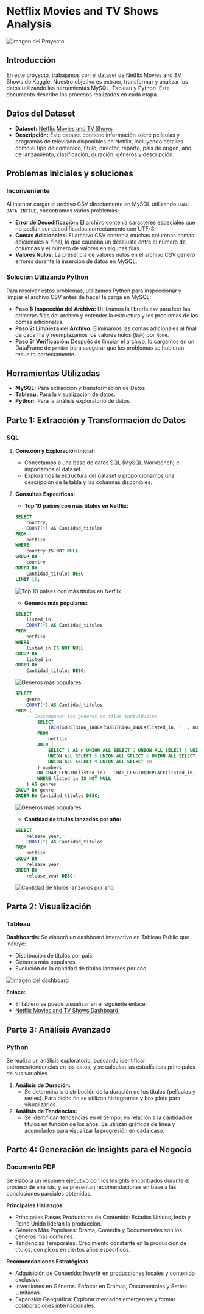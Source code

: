 # Netflix Movies and TV Shows Analysis

![Imagen del Proyecto](/src/1.netflix.png)

## Introducción
En este proyecto, trabajamos con el dataset de Netflix Movies and TV Shows de Kaggle. Nuestro objetivo es extraer, transformar y analizar los datos utilizando las herramientas MySQL, Tableau y Python. Este documento describe los procesos realizados en cada etapa.

## Datos del Dataset
- **Dataset:** [Netflix Movies and TV Shows](https://www.kaggle.com/datasets/rahulvyasm/netflix-movies-and-tv-shows)
- **Descripción:** Este dataset contiene información sobre películas y programas de televisión disponibles en Netflix, incluyendo detalles como el tipo de contenido, título, director, reparto, país de origen, año de lanzamiento, clasificación, duración, géneros y descripción.

## Problemas iniciales y soluciones

### Inconveniente
Al intentar cargar el archivo CSV directamente en MySQL utilizando `LOAD DATA INFILE`, encontramos varios problemas:
- **Error de Decodificación:** El archivo contenía caracteres especiales que no podían ser decodificados correctamente con UTF-8.
- **Comas Adicionales:** El archivo CSV contenía muchas columnas comas adicionales al final, lo que causaba un desajuste entre el número de columnas y el número de valores en algunas filas.
- **Valores Nulos:** La presencia de valores nulos en el archivo CSV generó errores durante la inserción de datos en MySQL.

### Solución Utilizando Python
Para resolver estos problemas, utilizamos Python para inspeccionar y limpiar el archivo CSV antes de hacer la carga en MySQL:
- **Paso 1: Inspección del Archivo:** Utilizamos la librería `csv` para leer las primeras filas del archivo y entender la estructura y los problemas de las comas adicionales.
- **Paso 2: Limpieza del Archivo:** Eliminamos las comas adicionales al final de cada fila y reemplazamos los valores nulos (`NaN`) por `None`.
- **Paso 3: Verificación:** Después de limpiar el archivo, lo cargamos en un DataFrame de `pandas` para asegurar que los problemas se hubieran resuelto correctamente.

## Herramientas Utilizadas

- **MySQL:** Para extracción y transformación de Datos.
- **Tableau:** Para la visualización de datos.
- **Python:** Para la análisis exploratorio de datos.

## Parte 1: Extracción y Transformación de Datos

### SQL

1. **Conexión y Exploración Inicial:**
    - Conectamos a una base de datos SQL (MySQL Workbench) e importamos el dataset.
    - Exploramos la estructura del dataset y proporcionamos una descripción de la tabla y las columnas disponibles.

2. **Consultas Específicas:**
    - **Top 10 países con más títulos en Netflix:**
    ```sql
    SELECT 
        country, 
        COUNT(*) AS Cantidad_titulos
    FROM 
        netflix
    WHERE 
        country IS NOT NULL
    GROUP BY 
        country
    ORDER BY 
        Cantidad_titulos DESC
    LIMIT 10;
    ```
    ![Top 10 países con más títulos en Netflix](/src/sql1.PNG)

    - **Géneros más populares:**
    ```sql
    SELECT 
        listed_in, 
        COUNT(*) AS Cantidad_titulos
    FROM 
        netflix
    WHERE 
        listed_in IS NOT NULL
    GROUP BY 
        listed_in
    ORDER BY 
        Cantidad_titulos DESC;
    ```
    ![Géneros más populares](/src/sql2.PNG)

    ```sql
    SELECT
        genre,
        COUNT(*) AS Cantidad_titulos
    FROM (
        -- Descomponer los géneros en filas individuales
            SELECT
                TRIM(SUBSTRING_INDEX(SUBSTRING_INDEX(listed_in, ',', numbers.n), ',', -1)) AS genre
            FROM
                netflix
            JOIN (
                SELECT 1 AS n UNION ALL SELECT 2 UNION ALL SELECT 3 UNION ALL SELECT 4
                UNION ALL SELECT 5 UNION ALL SELECT 6 UNION ALL SELECT 7 UNION ALL SELECT 8
                UNION ALL SELECT 9 UNION ALL SELECT 10
            ) numbers
            ON CHAR_LENGTH(listed_in) - CHAR_LENGTH(REPLACE(listed_in, ',', '')) >= numbers.n - 1
            WHERE listed_in IS NOT NULL
        ) AS genres
    GROUP BY genre
    ORDER BY Cantidad_titulos DESC;
    ```
    ![Géneros más populares](/src/sql2_2.PNG)

    - **Cantidad de títulos lanzados por año:**
    ```sql
    SELECT 
        release_year, 
        COUNT(*) AS Cantidad_titulos
    FROM 
        netflix
    GROUP BY 
        release_year
    ORDER BY 
        release_year DESC;
    ```
    ![Cantidad de títulos lanzados por año](/src/sql3.PNG)


## Parte 2: Visualización

### Tableau

**Dashboards:**
Se elaboró un dashboard interactivo en Tableau Public que incluye:

* Distribución de títulos por país.
* Géneros más populares.
* Evolución de la cantidad de títulos lanzados por año.

![Imagen del dashboard](/src/2.Dashboard.png)    

**Enlace:**
* El tablero se puede visualizar en el siguiente enlace:
* [Netflix Movies and TV Shows Dashboard.](https://public.tableau.com/views/NetflixMoviesandTVShows_17223540631210/ResumenEjecutivo?:language=es-ES&:sid=&:redirect=auth&:display_count=n&:origin=viz_share_link)


## Parte 3: Análisis Avanzado

### Python

Se realiza un análisis exploratorio, buscando identificar patrones/tendencias en los datos, y se calculan las estadísticas principales de sus variables.

1. **Análisis de Duración:**
    - Se determina la distribución de la duración de los títulos (películas y series). Para dicho fin se utilizan histogramas y box plots para visualizarlos.
2. **Análisis de Tendencias:**
    - Se identifican tendencias en el tiempo, en relación a la cantidad de títulos en función de los años. Se utilizan gráficos de línea y acumulados para visualizar la progresión en cada caso.  


## Parte 4: Generación de Insights para el Negocio

###  Documento PDF 

Se elabora un resumen ejecutivo con los Insights encontrados durante el proceso de análisis, y se presentan recomendaciones en base a las conclusiones parciales obtenidas. 

**Principales Hallazgos**
*   Principales Países Productores de Contenido: Estados Unidos, India y Reino Unido lideran la producción.
*   Géneros Más Populares: Drama, Comedia y Documentales son los géneros más comunes.
*   Tendencias Temporales: Crecimiento constante en la producción de títulos, con picos en ciertos años específicos.

**Recomendaciones Estratégicas**
*   Adquisición de Contenido: Invertir en producciones locales y contenido exclusivo.
*   Inversiones en Géneros: Enfocar en Dramas, Documentales y Series Limitadas.
*   Expansión Geográfica: Explorar mercados emergentes y formar colaboraciones internacionales.